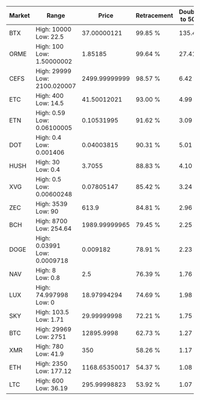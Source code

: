 | Market | Range | Price| Retracement | Doubles to 50% |
| --- | --- | --- | --- | --- |
| BTX | High: 10000<br />Low: 22.5 | 37.00000121 | 99.85 % | 135.44 |
| ORME | High: 100<br />Low: 1.50000002 | 1.85185 | 99.64 % | 27.41 |
| CEFS | High: 29999<br />Low: 2100.020007 | 2499.99999999 | 98.57 % | 6.42 |
| ETC | High: 400<br />Low: 14.5 | 41.50012021 | 93.00 % | 4.99 |
| ETN | High: 0.59<br />Low: 0.06100005 | 0.10531995 | 91.62 % | 3.09 |
| DOT | High: 0.4<br />Low: 0.001406 | 0.04003815 | 90.31 % | 5.01 |
| HUSH | High: 30<br />Low: 0.4 | 3.7055 | 88.83 % | 4.10 |
| XVG | High: 0.5<br />Low: 0.00600248 | 0.07805147 | 85.42 % | 3.24 |
| ZEC | High: 3539<br />Low: 90 | 613.9 | 84.81 % | 2.96 |
| BCH | High: 8700<br />Low: 254.64 | 1989.99999965 | 79.45 % | 2.25 |
| DOGE | High: 0.03991<br />Low: 0.0009718 | 0.009182 | 78.91 % | 2.23 |
| NAV | High: 8<br />Low: 0.8 | 2.5 | 76.39 % | 1.76 |
| LUX | High: 74.997998<br />Low: 0 | 18.97994294 | 74.69 % | 1.98 |
| SKY | High: 103.5<br />Low: 1.71 | 29.99999998 | 72.21 % | 1.75 |
| BTC | High: 29969<br />Low: 2751 | 12895.9998 | 62.73 % | 1.27 |
| XMR | High: 780<br />Low: 41.9 | 350 | 58.26 % | 1.17 |
| ETH | High: 2350<br />Low: 177.12 | 1168.65350017 | 54.37 % | 1.08 |
| LTC | High: 600<br />Low: 36.19 | 295.99998823 | 53.92 % | 1.07 |
